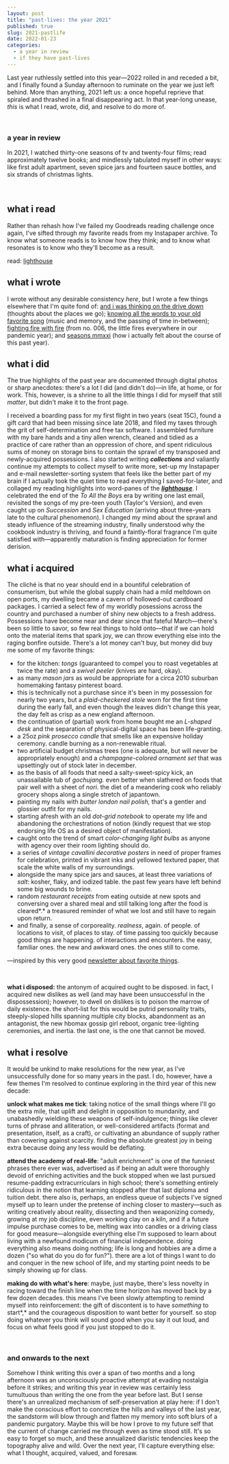 ```yaml
---
layout: post
title: "past-lives: the year 2021"
published: true
slug: 2021-pastlife
date: 2022-01-23
categories:
  - a year in review
  - if they have past-lives
---
```


Last year ruthlessly settled into this year—2022 rolled in and receded a bit, and I finally found a Sunday afternoon to ruminate on the year we just left behind. More than anything, 2021 left us: a once hopeful reprieve that spiraled and thrashed in a final disappearing act. In that year-long unease, *this* is what I read, wrote, did, and resolve to do more of.

<br />

### a year in review

In 2021, I watched thirty-one seasons of tv and twenty-four films; read approximately twelve books; and mindlessly tabulated myself in other ways: like first adult apartment, seven spice jars and fourteen sauce bottles, and six strands of christmas lights.

<!--more-->

<br />

## what i read

Rather than rehash how I've failed my Goodreads reading challenge once again, I've sifted through my favorite reads from my Instapaper archive. To know what someone reads is to know how they think; and to know what resonates is to know who they'll become as a result.

read: [lighthouse](https://lighthouse.kellyluo.me/) 



## what i wrote

I wrote without any desirable consistency *here*, but I wrote a few things elsewhere that I'm quite fond of: [and i was thinking on the drive down](https://blog.kellyluo.me/2021-12/on-the-plane-over) (thoughts about the places we go); [knowing all the words to your old favorite song](https://blog.kellyluo.me/2021-11/musical-memorabilia) (music and memory, and the passing of time in-between); [fighting fire with fire](https://blog.kellyluo.me/2021-04/collections-006) (from no. 006, the little fires everywhere in our pandemic year); and [seasons mmxxi](https://blog.kellyluo.me/2021-12/seasons-twenty-one) (how i actually felt about the course of this past year).



## what i did

The true highlights of the past year are documented through digital photos or sharp anecdotes: there's a lot I did (and didn't do)—in life, at home, or for work. This, however, is a shrine to all the little things I did for myself that still *matter*, but didn't make it to the front page.

I received a boarding pass for my first flight in two years (seat 15C), found a gift card that had been missing since late 2018, and filed my taxes through the grit of self-determination and free tax software. I assembled furniture with my bare hands and a tiny allen wrench, cleaned and tidied as a practice of care rather than an oppression of chore, and spent ridiculous sums of money on storage bins to contain the sprawl of my transposed and newly-acquired possessions. I also started writing ***collections*** and valiantly continue my attempts to collect myself to write more, set-up my Instapaper and e-mail newsletter-sorting system that feels like the better part of my brain if I actually took the quiet time to read everything I saved-for-later, and collaged my reading highlights into word-panes of the [***lighthouse***](https://lighthouse.kellyluo.me/). I celebrated the end of the *To All the Boys* era by writing one last email, revisited the songs of my pre-teen youth (Taylor's Version), and even caught up on *Succession* and *Sex Education* (arriving about three-years late to the cultural phenomenon). I changed my mind about the sprawl and steady influence of the streaming industry, finally understood why the cookbook industry is thriving, and found a faintly-floral fragrance I'm quite satisfied with—apparently maturation is finding appreciation for former derision.



## what i acquired

The cliché is that no year should end in a bountiful celebration of consumerism, but while the global supply chain had a mild meltdown on open ports, my dwelling became a cavern of hollowed-out cardboard packages. I carried a select few of my worldly posessions across the country and purchased a number of shiny new objects to a fresh address. Possessions have become near and dear since that fateful March—there's been so little to savor, so few real things to hold onto—that if we can hold onto the material items that spark joy, we can throw everything else into the raging bonfire outside. There's a lot money can't buy, but money did buy me some of my favorite things: 

- for the kitchen: *tongs* (guaranteed to compel you to roast vegetables at twice the rate) and a *swivel peeler* (knives are hard, okay).
- as many *mason jars* as would be appropriate for a circa 2010  suburban homemaking fantasy pinterest board.
- this is technically not a purchase since it's been in my possession for nearly two years, but a *plaid-checkered stole* worn for the first time during the early fall, and even though the leaves didn't change this year, the day felt as crisp as a new england afternoon.
- the continuation of (partial) work from home bought me an *L-shaped desk* and the separation of physical-digital space has been life-granting.
- a 25oz *pink prosecco candle* that smells like an expensive holiday ceremony. candle burning as a non-renewable ritual.
- two artificial budget christmas trees (one is adequate, but will never be appropriately enough) and a *champagne-colored ornament set* that was upsettingly out of stock later in december.
- as the basis of all foods that need a salty-sweet-spicy kick, an unassailable tub of *gochujang.* even better when slathered on foods that pair well with a sheet of *nori*. the diet of a meandering cook who reliably grocery shops along a single stretch of japantown.
- painting my nails with *butter london nail polish,* that's a gentler and glossier outfit for my nails.
- starting afresh with an old *dot-grid notebook* to operate my life and abandoning the orchestrations of notion (kindly request that we stop endorsing life OS as a desired object of manifestation).
- caught onto the trend of smart *color-changing light bulbs* as anyone with agency over their room lighting should do.
- a series of *vintage cavallini decorative posters* in need of proper frames for celebration, printed in vibrant inks and yellowed textured paper, that scale the white walls of my surroundings.
- alongside the many spice jars and sauces, at least three variations of *salt*: kosher, flaky, and iodized table. the past few years have left behind some big wounds to brine.
- random *restaurant receipts* from eating outside at new spots and conversing over a shared meal and still talking long after the food is cleared*.* a treasured reminder of what we lost and still have to regain upon return.
- and finally, a sense of corporeality. *realness*, again. of people. of locations to visit, of places to stay. of time passing too quickly because good things are happening. of interactions and encounters. the easy, familiar ones. the new and awkward ones. the ones still to come.

—inspired by this very good [newsletter about favorite things](https://haleynahman.substack.com/p/79-my-favorite-things).

<br />

**what i disposed:** the antonym of acquired ought to be disposed. in fact, I acquired new dislikes as well (and may have been unsuccessful in the dispossession); however, to dwell on dislikes is to poison the marrow of daily existence. the short-list for this would be putrid personality traits, steeply-sloped hills spanning multiple city blocks, abandonment as an antagonist, the new hbomax gossip girl reboot, organic tree-lighting ceremonies, and inertia. the last one, is the one that cannot be moved.



## what i resolve

It would be unkind to make resolutions for the new year, as I've unsuccessfully done for so many years in the past. I do, however, have a few themes I'm resolved to continue exploring in the third year of this new decade:

**unlock what makes me tick**: taking notice of the small things where I'll go the extra mile, that uplift and delight in opposition to mundanity, and unabashedly wielding these weapons of self-indulgence; things like clever turns of phrase and alliteration, or well-considered artifacts (format and presentation, itself, as a craft), or cultivating an abundance of supply rather than cowering against scarcity. finding the absolute greatest joy in being extra because doing any less would be deflating.

**attend the academy of real-life**: "adult enrichment" is one of the funniest phrases there ever was, advertised as if being an adult were thoroughly devoid of enriching activities and the buck stopped when we last pursued resume-padding extracurriculars in high school; there's something entirely ridiculous in the notion that learning stopped after that last diploma and tuition debt. there also is, perhaps, an endless queue of subjects I've signed myself up to learn under the pretense of inching closer to mastery—such as writing creatively about reality, dissecting and then weaponizing comedy, growing at my job discipline, even working clay on a kiln, and if a future impulse purchase comes to be, melting wax into candles or a driving class for good measure—alongside everything else I'm supposed to learn about living with a newfound modicum of financial independence. doing everything also means doing nothing; life is long and hobbies are a dime a dozen ("so what do you do for fun?"). there are a lot of things I want to do and conquer in the new school of life, and my starting point needs to be simply showing up for class.

**making do with what's here**: maybe, just maybe, there's less novelty in racing toward the finish line when the time horizon has moved back by a few dozen decades. this means I've been slowly attempting to remind myself into reinforcement: the gift of discontent is to have *something* to start*,* and the courageous disposition to want better for yourself. so stop doing whatever you think will sound good when you say it out loud, and focus on what feels good if you just stopped to do it.

<br />

### and onwards to the next

Somehow I think writing this over a span of two months and a long afternoon was an unconsciously proactive attempt at evading nostalgia before it strikes; and writing this year in review was certainly less tumultuous than writing the one from the year before last. But I sense there's an unrealized mechanism of self-preservation at play here: if I don't make the conscious effort to concretize the hills and valleys of the last year, the sandstorm will blow through and flatten my memory into soft blurs of a pandemic purgatory. Maybe this will be how I prove to my future self that the current of change carried me through even as time stood still. It's so easy to forget so much, and these annualized diaristic tendencies keep the topography alive and wild. Over the next year, I'll capture everything else: what I thought, acquired, valued, and foresaw.

